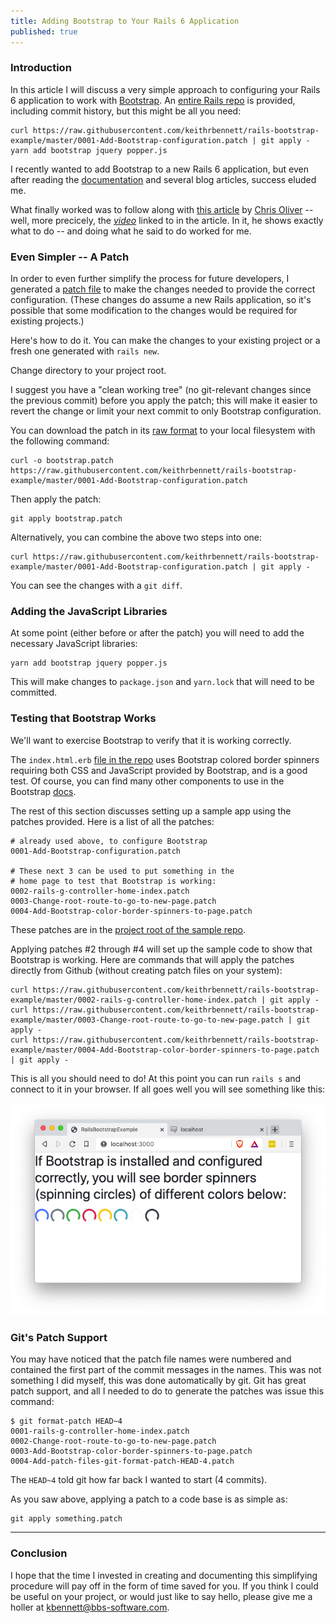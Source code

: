 ```yaml
---
title: Adding Bootstrap to Your Rails 6 Application
published: true
---
```


### Introduction

In this article I will discuss a very simple approach to configuring your Rails 6 application to work with
[Bootstrap](https://getbootstrap.com/). An [entire Rails repo](https://github.com/keithrbennett/rails-bootstrap-example)
is provided, including commit history, but this might be all you need:

```
curl https://raw.githubusercontent.com/keithrbennett/rails-bootstrap-example/master/0001-Add-Bootstrap-configuration.patch | git apply -
yarn add bootstrap jquery popper.js
```

I recently wanted to add Bootstrap to a new Rails 6 application,
but even after reading the [documentation](https://getbootstrap.com/docs/4.4/getting-started/introduction/)
and several blog articles, success eluded me.

What finally worked was to follow along with 
[this article](https://gorails.com/episodes/how-to-use-bootstrap-with-webpack-and-rails)
by [Chris Oliver](https://twitter.com/excid3) -- well, more precicely,
the [_video_](https://www.youtube.com/watch?v=bn9arlhfaXc) linked to in the article.
In it, he shows exactly what to do -- and doing what he said to do worked for me.

### Even Simpler -- A Patch

In order to even further simplify the process for future developers, I generated a 
[patch file](https://github.com/keithrbennett/rails-bootstrap-example/blob/master/0001-Add-Bootstrap-configuration.patch)
to make the changes needed to provide the correct configuration. (These changes do assume a new Rails application,
so it's possible that some modification to the changes would be required for existing projects.)

Here's how to do it. You can make the changes to your existing project or a fresh one generated with `rails new`.

Change directory to your project root.

I suggest you have a "clean working tree" (no git-relevant changes since the previous commit)
before you apply the patch; this will make it easier to revert the change or limit your next commit
to only Bootstrap configuration.

You can download the patch in its 
[raw format](https://raw.githubusercontent.com/keithrbennett/rails-bootstrap-example/master/0001-Add-Bootstrap-configuration.patch)
to your local filesystem with the following command:

```
curl -o bootstrap.patch https://raw.githubusercontent.com/keithrbennett/rails-bootstrap-example/master/0001-Add-Bootstrap-configuration.patch
```

Then apply the patch:

```
git apply bootstrap.patch
```


Alternatively, you can combine the above two steps into one:

```
curl https://raw.githubusercontent.com/keithrbennett/rails-bootstrap-example/master/0001-Add-Bootstrap-configuration.patch | git apply -
```


You can see the changes with a `git diff`.

### Adding the JavaScript Libraries

At some point (either before or after the patch) you will need to add the necessary JavaScript libraries:

```
yarn add bootstrap jquery popper.js
```

This will make changes to `package.json` and `yarn.lock` that will need to be committed.

### Testing that Bootstrap Works

We'll want to exercise Bootstrap to verify that it is working correctly. 

The `index.html.erb` 
[file in the repo](https://github.com/keithrbennett/rails-bootstrap-example/blob/master/app/views/home/index.html.erb)
uses Bootstrap colored border spinners requiring both CSS and JavaScript provided by Bootstrap, and is a good test.
Of course, you can find many other components to use in the Bootstrap
[docs](https://getbootstrap.com/docs/4.4/getting-started/introduction/).

The rest of this section discusses setting up a sample app using the patches provided.
Here is a list of all the patches:

``` 
# already used above, to configure Bootstrap
0001-Add-Bootstrap-configuration.patch                       

# These next 3 can be used to put something in the
# home page to test that Bootstrap is working:
0002-rails-g-controller-home-index.patch
0003-Change-root-route-to-go-to-new-page.patch
0004-Add-Bootstrap-color-border-spinners-to-page.patch
```
 
These patches are in the [project root of the sample repo](https://github.com/keithrbennett/rails-bootstrap-example).

Applying patches #2 through #4 will set up the sample code to show that Bootstrap is working. 
Here are commands that will apply the patches directly from Github (without creating patch files on your system):

```
curl https://raw.githubusercontent.com/keithrbennett/rails-bootstrap-example/master/0002-rails-g-controller-home-index.patch | git apply -
curl https://raw.githubusercontent.com/keithrbennett/rails-bootstrap-example/master/0003-Change-root-route-to-go-to-new-page.patch | git apply -
curl https://raw.githubusercontent.com/keithrbennett/rails-bootstrap-example/master/0004-Add-Bootstrap-color-border-spinners-to-page.patch | git apply -
```

This is all you should need to do! At this point you can run `rails s` and connect to it in your browser. 
If all goes well you will see something like this:

![successful Bootstrap page](/assets/success-page.png)

### Git's Patch Support

You may have noticed that the patch file names were numbered and contained the first part of the commit messages
in the names. This was not something I did myself, this was done automatically by git. Git has great patch support,
and all I needed to do to generate the patches was issue this command:

```
$ git format-patch HEAD~4
0001-rails-g-controller-home-index.patch
0002-Change-root-route-to-go-to-new-page.patch
0003-Add-Bootstrap-color-border-spinners-to-page.patch
0004-Add-patch-files-git-format-patch-HEAD-4.patch
```

The `HEAD~4` told git how far back I wanted to start (4 commits).

As you saw above, applying a patch to a code base is as simple as:

```
git apply something.patch
```

----

### Conclusion

I hope that the time I invested in creating and documenting this simplifying procedure will pay off
in the form of time saved for you. If you think I could be useful on your project, or would just like
to say hello, please give me a holler at [kbennett@bbs-software.com](mailto:kbennett@bbs-software.com).
